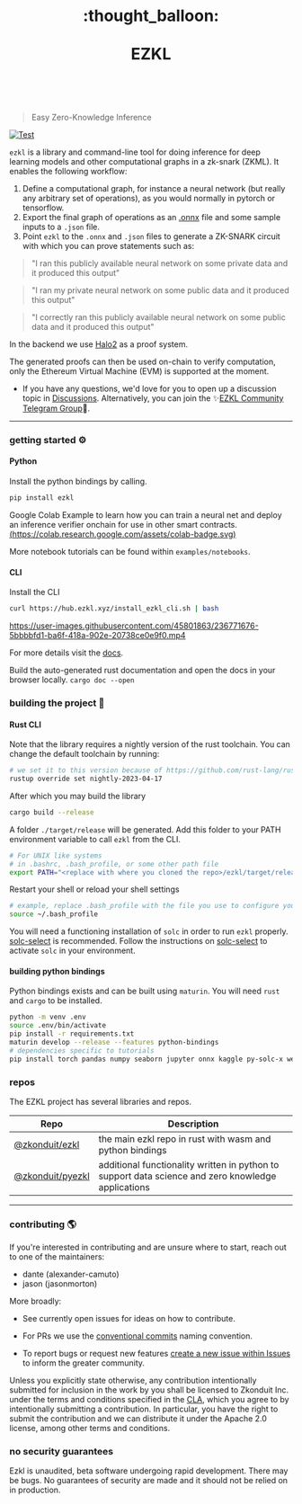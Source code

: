 <h1 align="center">
	<br>
	 :thought_balloon:
	<br>
	<br>
EZKL
	<br>
	<br>
	<br>
</h1>

> Easy Zero-Knowledge Inference

[![Test](https://github.com/zkonduit/ezkl/workflows/Rust/badge.svg)](https://github.com/zkonduit/ezkl/actions?query=workflow%3ARust)

`ezkl` is a library and command-line tool for doing inference for deep learning models and other computational graphs in a zk-snark (ZKML). It enables the following workflow:

1. Define a computational graph, for instance a neural network (but really any arbitrary set of operations), as you would normally in pytorch or tensorflow.
2. Export the final graph of operations as an [.onnx](https://onnx.ai/) file and some sample inputs to a `.json` file.
3. Point `ezkl` to the `.onnx` and `.json` files to generate a ZK-SNARK circuit with which you can prove statements such as:

> "I ran this publicly available neural network on some private data and it produced this output"

> "I ran my private neural network on some public data and it produced this output"

> "I correctly ran this publicly available neural network on some public data and it produced this output"

In the backend we use [Halo2](https://github.com/privacy-scaling-explorations/halo2) as a proof system.

The generated proofs can then be used on-chain to verify computation, only the Ethereum Virtual Machine (EVM) is supported at the moment.


- If you have any questions, we'd love for you to open up a discussion topic in [Discussions](https://github.com/zkonduit/ezkl/discussions). Alternatively, you can join the ✨[EZKL Community Telegram Group](https://t.me/+QRzaRvTPIthlYWMx)💫.


----------------------

### getting started ⚙️

#### Python
Install the python bindings by calling.

```bash
pip install ezkl
```

Google Colab Example to learn how you can train a neural net and deploy an inference verifier onchain for use in other smart contracts. [(https://colab.research.google.com/assets/colab-badge.svg)](https://colab.research.google.com/github/zkonduit/ezkl/blob/main/examples/notebooks/ezkl_demo.ipynb)

More notebook tutorials can be found within `examples/notebooks`.

#### CLI
Install the CLI
```bash
curl https://hub.ezkl.xyz/install_ezkl_cli.sh | bash
```

https://user-images.githubusercontent.com/45801863/236771676-5bbbbfd1-ba6f-418a-902e-20738ce0e9f0.mp4

For more details visit the [docs](https://docs.ezkl.xyz).

Build the auto-generated rust documentation and open the docs in your browser locally. `cargo doc --open`


### building the project 🔨

#### Rust CLI
Note that the library requires a nightly version of the rust toolchain. You can change the default toolchain by running:

```bash
# we set it to this version because of https://github.com/rust-lang/rust/issues/110829
rustup override set nightly-2023-04-17
```

After which you may build the library

```bash
cargo build --release
```

A folder `./target/release` will be generated. Add this folder to your PATH environment variable to call `ezkl` from the CLI.

```bash
# For UNIX like systems
# in .bashrc, .bash_profile, or some other path file
export PATH="<replace with where you cloned the repo>/ezkl/target/release:$PATH"
```

Restart your shell or reload your shell settings

```bash
# example, replace .bash_profile with the file you use to configure your shell
source ~/.bash_profile
```

You will need a functioning installation of `solc` in order to run `ezkl` properly.
[solc-select](https://github.com/crytic/solc-select) is recommended.
Follow the instructions on [solc-select](https://github.com/crytic/solc-select) to activate `solc` in your environment.


#### building python bindings
Python bindings exists and can be built using `maturin`. You will need `rust` and `cargo` to be installed.

```bash
python -m venv .env
source .env/bin/activate
pip install -r requirements.txt
maturin develop --release --features python-bindings
# dependencies specific to tutorials
pip install torch pandas numpy seaborn jupyter onnx kaggle py-solc-x web3 librosa tensorflow keras tf2onnx
```


### repos

The EZKL project has several libraries and repos. 

| Repo | Description |
| --- | --- |
| [@zkonduit/ezkl](https://github.com/zkonduit/ezkl) | the main ezkl repo in rust with wasm and python bindings |
| [@zkonduit/pyezkl](https://github.com/zkonduit/pyezkl) | additional functionality written in python to support data science and zero knowledge applications |

----------------------

### contributing 🌎

If you're interested in contributing and are unsure where to start, reach out to one of the maintainers:

* dante (alexander-camuto)
* jason (jasonmorton)

More broadly:

- See currently open issues for ideas on how to contribute.

- For PRs we use the [conventional commits](https://www.conventionalcommits.org/en/v1.0.0/) naming convention.

- To report bugs or request new features [create a new issue within Issues](https://github.com/zkonduit/ezkl/issues) to inform the greater community.


Unless you explicitly state otherwise, any contribution intentionally submitted for inclusion in the work by you shall be licensed to Zkonduit Inc. under the terms and conditions specified in the [CLA](https://github.com/zkonduit/ezkl/blob/main/cla.md), which you agree to by intentionally submitting a contribution. In particular, you have the right to submit the contribution and we can distribute it under the Apache 2.0 license, among other terms and conditions. 

### no security guarantees

Ezkl is unaudited, beta software undergoing rapid development. There may be bugs. No guarantees of security are made and it should not be relied on in production.


